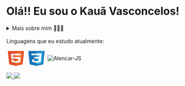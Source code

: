 # Olá!! Eu sou o Kauã Vasconcelos!


<details>
  <summary>Mais sobre mim 👱🏻‍♂️</summary>
  
- 🎓 Estou cursando Análise e Desenvolvimento de Sistemas
  
- 💻 Aprendendo: HTML5, CSS3 E JAVASCRIPT
  
- 👨‍💻 Minha paixão é estudar e aprender novos conceitos e tecnologias
  
- 📫 Meu e-mail: kauamonari014@gmail.com

</details>

<div style="display: inline_block"><br>
  Linguagens que eu estudo atualmente:
  <br>
  <br>
  <img  align="center" alt="Alencar-HTML5" height="40" width="50" src="https://raw.githubusercontent.com/devicons/devicon/master/icons/html5/html5-original.svg">
  <img align="center" alt="Alencar-CSS" height="40" width="50" src="https://raw.githubusercontent.com/devicons/devicon/master/icons/css3/css3-original.svg">
  <img align="center" alt="Alencar-JS" height="40" width="50" src="https://cdn.jsdelivr.net/gh/devicons/devicon/icons/javascript/javascript-original.svg">
</div>

<br>

<div>
<a href="https://github.com/GasparKaua">
<img height="160em" src="https://github-readme-stats.vercel.app/api/top-langs/?username=kauamonari&layout=compact&langs_count=7&theme=dracula"/>
 <img height="160em" src="https://github-readme-stats.vercel.app/api?username=kauamonari&show_icons=true&theme=dracula&include_all_commits=true&count_private=true"/>
</div>


